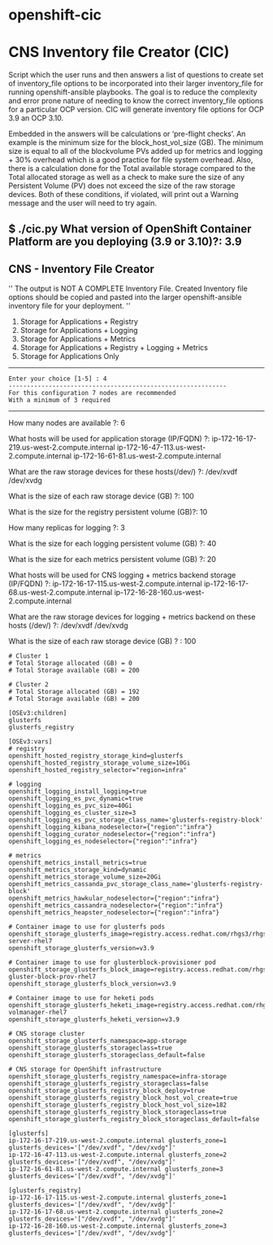 # openshift-cic

# CNS Inventory file Creator (CIC)

Script which the user runs and then answers a list of questions to create set of inventory_file options to be incorporated into their larger inventory_file for running openshift-ansible playbooks. The goal is to reduce the complexity and error prone nature of needing to know the correct inventory_file options for a particular OCP version. CIC will generate inventory file options for OCP 3.9 an OCP 3.10.

Embedded in the answers will be calculations or ‘pre-flight checks’. An example is the minimum size for the block_host_vol_size (GB). The minimum size is equal to all of the blockvolume PVs added up for metrics and logging + 30% overhead which is a good practice for file system overhead. Also, there is a calculation done for the Total available storage compared to the Total allocated storage as well as a check to make sure the size of any Persistent Volume (PV) does not exceed the size of the raw storage devices. Both of these conditions, if violated, will print out a Warning message and the user will need to try again.

$ ./cic.py
What version of OpenShift Container Platform are you deploying (3.9 or 3.10)?: 3.9
------------------------------------------------------------
   CNS - Inventory File Creator
------------------------------------------------------------
'' 
The output is NOT A COMPLETE Inventory File.
Created Inventory file options should be copied and pasted into
the larger openshift-ansible inventory file for your deployment.
 ''
1. Storage for Applications + Registry 
2. Storage for Applications + Logging
3. Storage for Applications + Metrics 
4. Storage for Applications + Registry + Logging + Metrics
5. Storage for Applications Only
------------------------------------------------------------
```
Enter your choice [1-5] : 4
------------------------------------------------------------
For this configuration 7 nodes are recommended
With a minimum of 3 required 
```
------------------------------------------------------------
How many nodes are available ?:  6

What hosts will be used for application storage (IP/FQDN) ?: ip-172-16-17-219.us-west-2.compute.internal ip-172-16-47-113.us-west-2.compute.internal ip-172-16-61-81.us-west-2.compute.internal

What are the raw storage devices for these hosts(/dev/<device>) ?: /dev/xvdf /dev/xvdg

What is the size of each raw storage device (GB) ?: 100

What is the size for the registry persistent volume (GB)?: 10

How many replicas for logging ?: 3

What is the size for each logging persistent volume (GB) ?: 40

What is the size for each metrics persistent volume (GB) ?: 20

What hosts will be used for CNS logging + metrics backend storage  (IP/FQDN) ?:  ip-172-16-17-115.us-west-2.compute.internal ip-172-16-17-68.us-west-2.compute.internal ip-172-16-28-160.us-west-2.compute.internal

What are the raw storage devices for logging + metrics backend on these hosts (/dev/<device>) ?: /dev/xvdf /dev/xvdg

What is the size of each raw storage device (GB) ? : 100
```
# Cluster 1
# Total Storage allocated (GB) = 0
# Total Storage available (GB) = 200
   
# Cluster 2
# Total Storage allocated (GB) = 192
# Total Storage available (GB) = 200
```
```  
[OSEv3:children]
glusterfs
glusterfs_registry
   
[OSEv3:vars]
# registry
openshift_hosted_registry_storage_kind=glusterfs
openshift_hosted_registry_storage_volume_size=10Gi
openshift_hosted_registry_selector="region=infra"
   
# logging
openshift_logging_install_logging=true
openshift_logging_es_pvc_dynamic=true 
openshift_logging_es_pvc_size=40Gi
openshift_logging_es_cluster_size=3
openshift_logging_es_pvc_storage_class_name='glusterfs-registry-block'
openshift_logging_kibana_nodeselector={"region":"infra"}
openshift_logging_curator_nodeselector={"region":"infra"}
openshift_logging_es_nodeselector={"region":"infra"}
  
# metrics
openshift_metrics_install_metrics=true 
openshift_metrics_storage_kind=dynamic
openshift_metrics_storage_volume_size=20Gi
openshift_metrics_cassanda_pvc_storage_class_name='glusterfs-registry-block'
openshift_metrics_hawkular_nodeselector={"region":"infra"}
openshift_metrics_cassandra_nodeselector={"region":"infra"}
openshift_metrics_heapster_nodeselector={"region":"infra"}
   
# Container image to use for glusterfs pods
openshift_storage_glusterfs_image=registry.access.redhat.com/rhgs3/rhgs-server-rhel7
openshift_storage_glusterfs_version=v3.9
  
# Container image to use for glusterblock-provisioner pod
openshift_storage_glusterfs_block_image=registry.access.redhat.com/rhgs3/rhgs-gluster-block-prov-rhel7
openshift_storage_glusterfs_block_version=v3.9
  
# Container image to use for heketi pods
openshift_storage_glusterfs_heketi_image=registry.access.redhat.com/rhgs3/rhgs-volmanager-rhel7
openshift_storage_glusterfs_heketi_version=v3.9
    
# CNS storage cluster
openshift_storage_glusterfs_namespace=app-storage
openshift_storage_glusterfs_storageclass=true
openshift_storage_glusterfs_storageclass_default=false
  
# CNS storage for OpenShift infrastructure
openshift_storage_glusterfs_registry_namespace=infra-storage
openshift_storage_glusterfs_registry_storageclass=false
openshift_storage_glusterfs_registry_block_deploy=true
openshift_storage_glusterfs_registry_block_host_vol_create=true
openshift_storage_glusterfs_registry_block_host_vol_size=182
openshift_storage_glusterfs_registry_block_storageclass=true
openshift_storage_glusterfs_registry_block_storageclass_default=false
   
[glusterfs]
ip-172-16-17-219.us-west-2.compute.internal glusterfs_zone=1 glusterfs_devices='["/dev/xvdf", "/dev/xvdg"]'
ip-172-16-47-113.us-west-2.compute.internal glusterfs_zone=2 glusterfs_devices='["/dev/xvdf", "/dev/xvdg"]'
ip-172-16-61-81.us-west-2.compute.internal glusterfs_zone=3 glusterfs_devices='["/dev/xvdf", "/dev/xvdg"]'
  
[glusterfs_registry]
ip-172-16-17-115.us-west-2.compute.internal glusterfs_zone=1 glusterfs_devices='["/dev/xvdf", "/dev/xvdg"]'
ip-172-16-17-68.us-west-2.compute.internal glusterfs_zone=2 glusterfs_devices='["/dev/xvdf", "/dev/xvdg"]'
ip-172-16-28-160.us-west-2.compute.internal glusterfs_zone=3 glusterfs_devices='["/dev/xvdf", "/dev/xvdg"]'

```   
